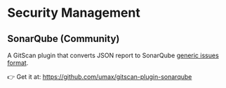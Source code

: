 # Security Management

## SonarQube (Community)
A GitScan plugin that converts JSON report to SonarQube [generic issues format](https://docs.sonarqube.org/9.6/analyzing-source-code/importing-external-issues/generic-issue-import-format/).

👉 Get it at: <https://github.com/umax/gitscan-plugin-sonarqube>
